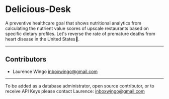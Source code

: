# Delicious-Desk
A preventive healthcare goal that shows nutritional analytics from calculating the nutrient value scores of upscale restaurants based on specific dietary profiles.  Let's reverse the rate of premature deaths from heart disease in the United States🍔.

- - -
## Contributors
- Laurence Wingo <inboxwingo@gmail.com>
- - -
To be added as a database administrator, open source contributor, or to receive API Keys please contact Laurence: <inboxwingo@gmail.com>
